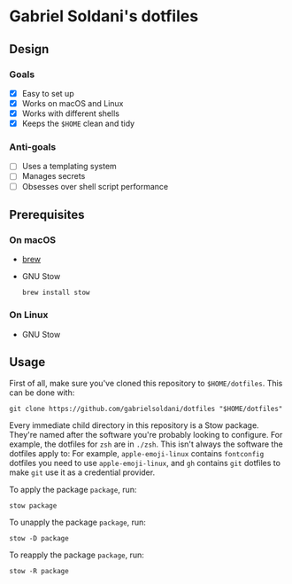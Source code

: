 # Gabriel Soldani's dotfiles

## Design

### Goals

- [x] Easy to set up
- [x] Works on macOS and Linux
- [x] Works with different shells
- [x] Keeps the `$HOME` clean and tidy

### Anti-goals

- [ ] Uses a templating system
- [ ] Manages secrets
- [ ] Obsesses over shell script performance

## Prerequisites

### On macOS

- [brew](https://brew.sh/#install)
- GNU Stow

  ```text
  brew install stow
  ```

### On Linux

- GNU Stow

## Usage

First of all, make sure you've cloned this repository to `$HOME/dotfiles`. This can be done with:

```text
git clone https://github.com/gabrielsoldani/dotfiles "$HOME/dotfiles"
```

Every immediate child directory in this repository is a Stow package.
They're named after the software you're probably looking to configure.
For example, the dotfiles for `zsh` are in `./zsh`.
This isn't always the software the dotfiles apply to:
For example, `apple-emoji-linux` contains `fontconfig` dotfiles you need to use `apple-emoji-linux`, and `gh` contains `git` dotfiles to make `git` use it as a credential provider.

To apply the package `package`, run:

```text
stow package
```

To unapply the package `package`, run:

```text
stow -D package
```

To reapply the package `package`, run:

```text
stow -R package
```
